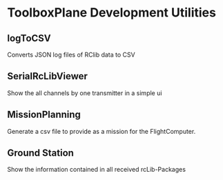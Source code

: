 # ToolboxPlane Development Utilities

## logToCSV
Converts JSON log files of RClib data to CSV

## SerialRcLibViewer
Show the all channels by one transmitter in a simple ui

## MissionPlanning
Generate a csv file to provide as a mission for the FlightComputer.

## Ground Station
Show the information contained in all received rcLib-Packages
